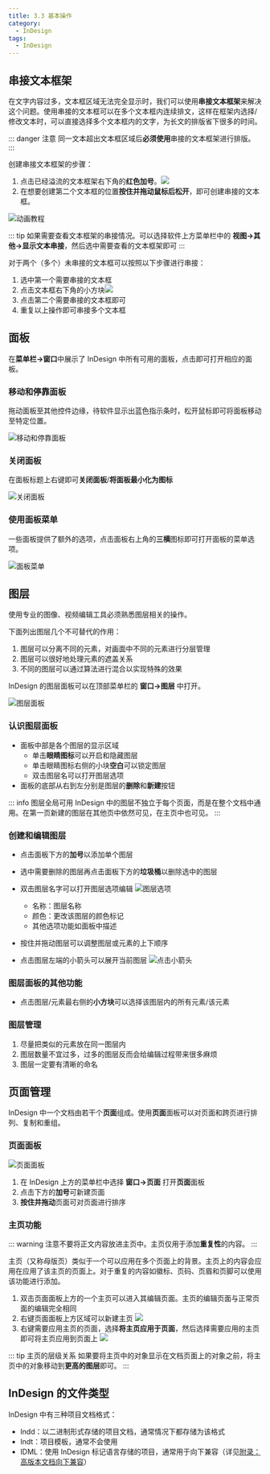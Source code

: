 ```yaml
---
title: 3.3 基本操作
category:
  - InDesign
tags:
  - InDesign
---
```


## 串接文本框架

在文字内容过多，文本框区域无法完全显示时，我们可以使用**串接文本框架**来解决这个问题。使用串接的文本框可以在多个文本框内连续排文，这样在框架内选择/修改文本时，可以直接选择多个文本框内的文字，为长文的排版省下很多的时间。

::: danger 注意
同一文本超出文本框区域后**必须使用**串接的文本框架进行排版。
:::

创建串接文本框架的步骤：
1. 点击已经溢流的文本框架右下角的**红色加号**。![](../assets/image/Pastedimage20230501170410.jpg)
2. 在想要创建第二个文本框的位置**按住并拖动鼠标后松开**，即可创建串接的文本框。

![动画教程](../assets/image/PixPin_2023-12-31_16-56-27.gif)

::: tip
如果需要查看文本框架的串接情况。可以选择软件上方菜单栏中的 **视图->其他->显示文本串接**，然后选中需要查看的文本框架即可
:::

对于两个（多个）未串接的文本框可以按照以下步骤进行串接：
1. 选中第一个需要串接的文本框
2. 点击文本框右下角的小方块![](../assets/image/3.2-1710516359503.jpeg)
3. 点击第二个需要串接的文本框即可
4. 重复以上操作即可串接多个文本框

## 面板
在**菜单栏->窗口**中展示了 InDesign 中所有可用的面板，点击即可打开相应的面板。

### 移动和停靠面板
拖动面板至其他控件边缘，待软件显示出蓝色指示条时，松开鼠标即可将面板移动至特定位置。

![移动和停靠面板](../assets/PixPin_2024-09-17_13-58-34.gif)

### 关闭面板
在面板标题上右键即可**关闭面板**/**将面板最小化为图标**

![关闭面板](../assets/image/3.2-1726554984665.jpeg)

### 使用面板菜单

一些面板提供了额外的选项，点击面板右上角的**三横**图标即可打开面板的菜单选项。

![面板菜单](../assets/image/3.2-1726554691316.jpeg)

## 图层
使用专业的图像、视频编辑工具必须熟悉图层相关的操作。

下面列出图层几个不可替代的作用：
1. 图层可以分离不同的元素，对画面中不同的元素进行分层管理
2. 图层可以很好地处理元素的遮盖关系
3. 不同的图层可以通过算法进行混合以实现特殊的效果

InDesign 的图层面板可以在顶部菜单栏的 **窗口->图层** 中打开。

![图层面板](../assets/image/Snipaste_2023-06-06_17-47-13.jpg)

### 认识图层面板
- 面板中部是各个图层的显示区域
  - 单击**眼睛图标**可以开启和隐藏图层
  - 单击眼睛图标右侧的小块**空白**可以锁定图层
  - 双击图层名可以打开图层选项
- 面板的底部从右到左分别是图层的**删除**和**新建**按钮

::: info 图层全局可用
InDesign 中的图层不独立于每个页面，而是在整个文档中通用。在第一页新建的图层在其他页中依然可见，在主页中也可见。
:::

### 创建和编辑图层
- 点击面板下方的**加号**以添加单个图层
- 选中需要删除的图层再点击面板下方的**垃圾桶**以删除选中的图层
- 双击图层名字可以打开图层选项编辑
![图层选项](../assets/image/Snipaste_2023-06-06_18-00-53.jpg)
	- 名称：图层名称
	- 颜色：更改该图层的颜色标记
	- 其他选项功能如面板中描述  

- 按住并拖动图层可以调整图层或元素的上下顺序
- 点击图层左端的小箭头可以展开当前图层
![点击小箭头](../assets/image/Snipaste_2023-06-06_18-07-58.jpg)

### 图层面板的其他功能
- 点击图层/元素最右侧的**小方块**可以选择该图层内的所有元素/该元素

### 图层管理
1. 尽量把类似的元素放在同一图层内
2. 图层数量不宜过多，过多的图层反而会给编辑过程带来很多麻烦
3. 图层一定要有清晰的命名

## 页面管理
InDesign 中一个文档由若干个**页面**组成。使用**页面**面板可以对页面和跨页进行排列、复制和重组。

### 页面面板

![页面面板](../assets/image/3.2-1691731944230.jpeg)

1. 在 InDesign 上方的菜单栏中选择 **窗口->页面** 打开**页面**面板
2. 点击下方的**加号**可新建页面
3. **按住并拖动**页面可对页面进行排序

### 主页功能

::: warning
注意不要将正文内容放进主页中。主页仅用于添加**重复性**的内容。
:::

主页（又称母版页）类似于一个可以应用在多个页面上的背景。主页上的内容会应用在应用了该主页的页面上。对于重复的内容如徽标、页码、页眉和页脚可以使用该功能进行添加。

1. 双击页面面板上方的一个主页可以进入其编辑页面。主页的编辑页面与正常页面的编辑完全相同
2. 右键页面面板上方区域可以新建主页
![](../assets/image/3.2-1691732709665.jpeg)
3. 右键需要应用主页的页面，选择**将主页应用于页面**，然后选择需要应用的主页即可将主页应用到页面上
![](../assets/image/3.2-1691732850364.jpeg)

::: tip 主页的层级关系
如果要将主页中的对象显示在文档页面上的对象之前，将主页中的对象移动到**更高的图层**即可。
:::

## InDesign 的文件类型
InDesign 中有三种项目文档格式：
- Indd：以二进制形式存储的项目文档，通常情况下都存储为该格式
- Indt：项目模板，通常不会使用
- IDML：使用 InDesign 标记语言存储的项目，通常用于向下兼容（详见[附录：高版本文档向下兼容](../Appendix/question.md#高版本文档向下兼容)）